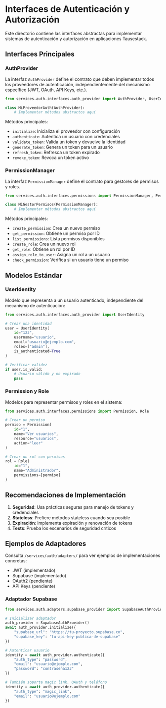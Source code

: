 # Interfaces de Autenticación y Autorización

Este directorio contiene las interfaces abstractas para implementar sistemas de autenticación y autorización en aplicaciones Tausestack.

## Interfaces Principales

### AuthProvider

La interfaz `AuthProvider` define el contrato que deben implementar todos los proveedores de autenticación, independientemente del mecanismo específico (JWT, OAuth, API Keys, etc.).

```python
from services.auth.interfaces.auth_provider import AuthProvider, UserIdentity

class MiProveedorAuth(AuthProvider):
    # Implementar métodos abstractos aquí
```

Métodos principales:
- `initialize`: Inicializa el proveedor con configuración
- `authenticate`: Autentica un usuario con credenciales
- `validate_token`: Valida un token y devuelve la identidad
- `generate_token`: Genera un token para un usuario
- `refresh_token`: Refresca un token expirado
- `revoke_token`: Revoca un token activo

### PermissionManager

La interfaz `PermissionManager` define el contrato para gestores de permisos y roles.

```python
from services.auth.interfaces.permissions import PermissionManager, Permission, Role

class MiGestorPermisos(PermissionManager):
    # Implementar métodos abstractos aquí
```

Métodos principales:
- `create_permission`: Crea un nuevo permiso
- `get_permission`: Obtiene un permiso por ID
- `list_permissions`: Lista permisos disponibles
- `create_role`: Crea un nuevo rol
- `get_role`: Obtiene un rol por ID
- `assign_role_to_user`: Asigna un rol a un usuario
- `check_permission`: Verifica si un usuario tiene un permiso

## Modelos Estándar

### UserIdentity

Modelo que representa a un usuario autenticado, independiente del mecanismo de autenticación:

```python
from services.auth.interfaces.auth_provider import UserIdentity

# Crear una identidad
user = UserIdentity(
    id="123",
    username="usuario",
    email="usuario@ejemplo.com",
    roles=["admin"],
    is_authenticated=True
)

# Verificar validez
if user.is_valid:
    # Usuario válido y no expirado
    pass
```

### Permission y Role

Modelos para representar permisos y roles en el sistema:

```python
from services.auth.interfaces.permissions import Permission, Role

# Crear un permiso
permiso = Permission(
    id="1",
    name="Ver usuarios",
    resource="usuarios",
    action="leer"
)

# Crear un rol con permisos
rol = Role(
    id="1",
    name="Administrador",
    permissions=[permiso]
)
```

## Recomendaciones de Implementación

1. **Seguridad**: Usa prácticas seguras para manejo de tokens y credenciales
2. **Stateless**: Prefiere métodos stateless cuando sea posible
3. **Expiración**: Implementa expiración y renovación de tokens
4. **Tests**: Prueba los escenarios de seguridad críticos

## Ejemplos de Adaptadores

Consulta `/services/auth/adapters/` para ver ejemplos de implementaciones concretas:

- JWT (implementado)
- Supabase (implementado)
- OAuth2 (pendiente)
- API Keys (pendiente)

### Adaptador Supabase

```python
from services.auth.adapters.supabase_provider import SupabaseAuthProvider

# Inicializar adaptador
auth_provider = SupabaseAuthProvider()
await auth_provider.initialize({
    "supabase_url": "https://tu-proyecto.supabase.co",
    "supabase_key": "tu-api-key-publica-de-supabase"
})

# Autenticar usuario
identity = await auth_provider.authenticate({
    "auth_type": "password",
    "email": "usuario@ejemplo.com",
    "password": "contraseña123"
})

# También soporta magic link, OAuth y teléfono
identity = await auth_provider.authenticate({
    "auth_type": "magic_link",
    "email": "usuario@ejemplo.com"
})
```
